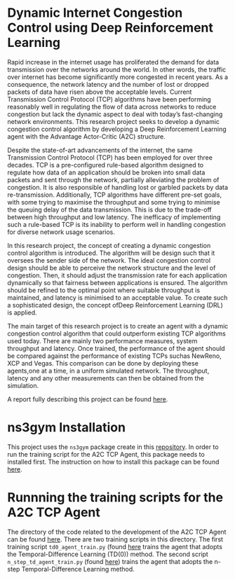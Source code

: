 # Dynamic Internet Congestion Control using Deep Reinforcement Learning
Rapid increase in the internet usage has proliferated the demand for data transmission over the networks around the world. In other words, the traffic over internet has become significantly more congested in recent years. As a consequence, the network latency and the number of lost or dropped packets of data have risen above the acceptable levels. Current Transmission Control Protocol (TCP) algorithms have been performing reasonably well in regulating the flow of data across networks to reduce congestion but lack the dynamic aspect to deal with today’s fast-changing network environments. This research project seeks to develop a dynamic congestion control algorithm by developing a Deep Reinforcement Learning agent with the Advantage Actor-Critic (A2C) structure.

Despite the state-of-art advancements of the internet, 
the same Transmission Control Protocol (TCP) has been employed for over three decades.
 TCP is a pre-configured rule-based algorithm designed to regulate how data of an application 
 should be broken into small data packets and sent through the network, partially alleviating 
 the problem of congestion. It is also responsible of handling lost or garbled packets by data re-transmission. Additionally, TCP algorithms have different pre-set goals, with some trying to maximise the throughput and some trying to minimise the queuing delay of the data transmission. This is due to the trade-off between high throughput and low latency. The inefficacy of implementing such a rule-based TCP is its inability to perform well in handling congestion for diverse network usage scenarios.

In this research project, the concept of creating a dynamic congestion control algorithm is introduced. The algorithm will be design such that it oversees the sender side of the network.  The ideal congestion control design should be able to perceive the network structure and the level of congestion. Then, it should adjust the transmission rate for each application dynamically so that fairness between applications is ensured. The algorithm should be refined to the optimal point where suitable throughput is maintained, and latency is minimised to an acceptable value. To create such a sophisticated design, the concept ofDeep Reinforcement Learning (DRL) is applied.

The main target of this research project is to create an agent with a dynamic congestion control algorithm that could outperform existing TCP algorithms used today. There are mainly two performance measures, system throughput and latency. Once trained, the performance of the agent should be compared against the performance of existing TCPs suchas NewReno, XCP and Vegas. This comparison can be done by deploying these agents,one at a time, in a uniform simulated network. The throughput, latency and any other measurements can then be obtained from the simulation.

A report fully describing this project can be found [here](./Final-Report.pdf).

# ns3gym Installation
This project uses the `ns3gym` package create in this [repository](https://github.com/tkn-tub/ns3-gym). In order to run the training script for the A2C TCP Agent, this package needs to installed first. The instruction on how to install this package can be found [here](./setup_guide/SETUP_GUIDE.md).

# Runnning the training scripts for the A2C TCP Agent
The directory of the code related to the development of the A2C TCP Agent can be found [here](./scratch/A2C_TCP). There are two training scripts in this directory. The first training script `td0_agent_train.py` (found [here](./scratch/A2C_TCP/td0_agent_train.py) trains the agent that adopts the Temporal-Difference Learning (TD(0)) method. The second script `n_step_td_agent_train.py` (found [here](./scratch/A2C_TCP/n_step_td_agent_train.py)) trains the agent that adopts the n-step Temporal-Difference Learning method.
